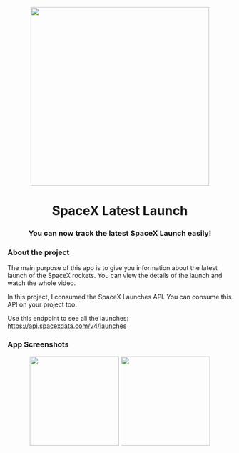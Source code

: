 <p align="center">
  <img src="https://user-images.githubusercontent.com/48257662/128417281-de59f6cd-fc95-4790-8321-07604ecb3dea.jpg" width="400">
</p>
<h1 align="center">SpaceX Latest Launch</h1>
<h3 align="center">You can now track the latest SpaceX Launch easily!</h3>


### About the project

The main purpose of this app is to give you information about the latest launch of the SpaceX rockets. You can view the details of the launch and watch the whole video.

In this project, I consumed the SpaceX Launches API. You can consume this API on your project too.

Use this endpoint to see all the launches: https://api.spacexdata.com/v4/launches


### App Screenshots

<p align="center">
  <img src="https://user-images.githubusercontent.com/48257662/128417757-033c3f39-ea80-4ddc-b3b3-c75568762920.jpeg" width="200">
  <img src="https://user-images.githubusercontent.com/48257662/128417900-7f3e9fc5-8159-44fc-83a8-24f9a482c07e.jpeg" width="200">
</p>

